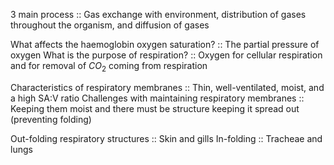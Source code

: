 
3 main process :: Gas exchange with environment, distribution of gases throughout the organism, and diffusion of gases

What affects the haemoglobin oxygen saturation? :: The partial pressure of oxygen
What is the purpose of respiration? :: Oxygen for cellular respiration and for removal of $CO_{2}$ coming from respiration


Characteristics of respiratory membranes :: Thin, well-ventilated, moist, and a high SA:V ratio
Challenges with maintaining respiratory membranes :: Keeping them moist and there must be structure keeping it spread out (preventing folding) 

Out-folding respiratory structures :: Skin and gills
In-folding :: Tracheae and lungs